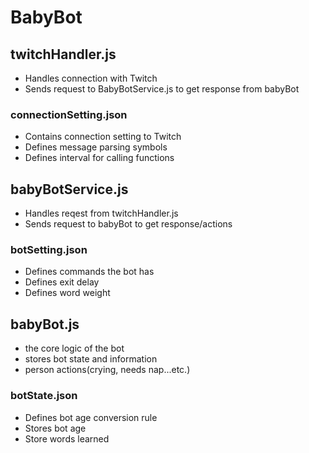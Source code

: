 # BabyBot

## twitchHandler.js
- Handles connection with Twitch
- Sends request to BabyBotService.js to get response from babyBot

### connectionSetting.json
- Contains connection setting to Twitch
- Defines message parsing symbols
- Defines interval for calling functions

## babyBotService.js
- Handles reqest from twitchHandler.js
- Sends request to babyBot to get response/actions

### botSetting.json
- Defines commands the bot has
- Defines exit delay
- Defines word weight

## babyBot.js
- the core logic of the bot
- stores bot state and information
- person actions(crying, needs nap...etc.)

### botState.json
- Defines bot age conversion rule
- Stores bot age
- Store words learned
